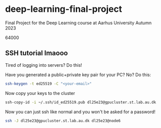 # deep-learning-final-project
Final Project for the Deep Learning course at Aarhus University Autumn 2023

64000

## SSH tutorial lmaooo

Tired of logging into servers? Do this!

Have you generated a public+private key pair for your PC? No? Do this:
```bash
ssh-keygen -t ed25519 -C "<your-email>"
```

Now copy your keys to the cluster
```bash
ssh-copy-id -i ~/.ssh/id_ed25519.pub dl25e23@gpucluster.st.lab.au.dk
```

Now you can just ssh like normal and you won't be asked for a password!
```bash
ssh -J dl25e23@gpucluster.st.lab.au.dk dl25e23@node6
```
